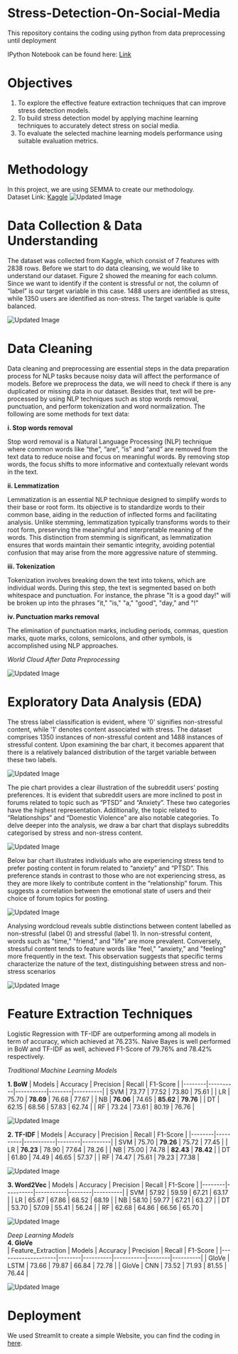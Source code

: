 # Stress-Detection-On-Social-Media
This repository contains the coding using python from data preprocessing until deployment 

 IPython Notebook can be found here: [Link](https://github.com/sokqi918/Stress-Detection-On-Social-Media/blob/main/Coding/New_P1_Stress_detection%20(2).ipynb)

# Objectives
1. To explore the effective feature extraction techniques that can improve stress detection models.
2. To build stress detection model by applying machine learning techniques to accurately detect stress on social media.
3. To evaluate the selected machine learning models performance using suitable evaluation metrics.

# Methodology
In this project, we are using SEMMA to create our methodology.  
Dataset Link: [Kaggle](https://www.kaggle.com/datasets/kreeshrajani/human-stress-prediction)
![Updated Image](https://github.com/sokqi918/Stress-Detection-On-Social-Media/blob/main/Pictures/methodology.jpg)

# Data Collection & Data Understanding
The dataset was collected from Kaggle, which consist of 7 features with 2838 rows. Before we start to do data cleansing, we would like to understand our dataset. Figure 2 showed the meaning for each column. Since we want to identify if the content is stressful or not, the column of “label” is our target variable in this case. 1488 users are identified as stress, while 1350 users are identified as non-stress. The target variable is quite balanced.

![Updated Image](https://github.com/sokqi918/Stress-Detection-On-Social-Media-Using-NLP-and-Machine-Learning/blob/main/Pictures/data%20description.jpg)

# Data Cleaning
Data cleaning and preprocessing are essential steps in the data preparation process for NLP tasks because noisy data will affect the performance of models. Before we preprocess the data, we will need to check if there is any duplicated or missing data in our dataset. Besides that, text will be pre-processed by using NLP techniques such as stop words removal, punctuation, and perform tokenization and word normalization. The following are some methods for text data:

**i.	Stop words removal**

Stop word removal is a Natural Language Processing (NLP) technique where common words like “the”, “are”, “is” and “and” are removed from the text data to reduce noise and focus on meaningful words. By removing stop words, the focus shifts to more informative and contextually relevant words in the text.

**ii.	Lemmatization**

Lemmatization is an essential NLP technique designed to simplify words to their base or root form. Its objective is to standardize words to their common base, aiding in the reduction of inflected forms and facilitating analysis. Unlike stemming, lemmatization typically transforms words to their root form, preserving the meaningful and interpretable meaning of the words. This distinction from stemming is significant, as lemmatization ensures that words maintain their semantic integrity, avoiding potential confusion that may arise from the more aggressive nature of stemming.

**iii.	Tokenization**

Tokenization involves breaking down the text into tokens, which are individual words. During this step, the text is segmented based on both whitespace and punctuation. For instance, the phrase "It is a good day!" will be broken up into the phrases "it," "is," "a," "good", "day," and "!"

**iv.	Punctuation marks removal**

The elimination of punctuation marks, including periods, commas, question marks, quote marks, colons, semicolons, and other symbols, is accomplished using NLP approaches.

*World Cloud After Data Preprocessing*

![Updated Image](https://github.com/sokqi918/Stress-Detection-On-Social-Media-Using-NLP-and-Machine-Learning/blob/main/Pictures/World%20Cloud%20After%20Data%20Preprocessing.jpg)

# Exploratory Data Analysis (EDA)

The stress label classification is evident, where '0' signifies non-stressful content, while '1' denotes content associated with stress. The dataset comprises 1350 instances of non-stressful content and 1488 instances of stressful content. Upon examining the bar chart, it becomes apparent that there is a relatively balanced distribution of the target variable between these two labels.

![Updated Image](https://github.com/sokqi918/Stress-Detection-On-Social-Media-Using-NLP-and-Machine-Learning/blob/main/Pictures/stressornot.jpg)

The pie chart provides a clear illustration of the subreddit users’ posting preferences. It is evident that subreddit users are more inclined to post in forums related to topic such as “PTSD” and “Anxiety”. These two categories have the highest representation. Additionally, the topic related to “Relationships” and “Domestic Violence” are also notable categories. To delve deeper into the analysis, we draw a bar chart that displays subreddits categorised by stress and non-stress content.

![Updated Image](https://github.com/sokqi918/Stress-Detection-On-Social-Media-Using-NLP-and-Machine-Learning/blob/main/Pictures/piechart.jpg)

Below bar chart illustrates individuals who are experiencing stress tend to prefer posting content in forum related to “anxiety” and “PTSD”. This preference stands in contrast to those who are not experiencing stress, as they are more likely to contribute content in the “relationship” forum. This suggests a correlation between the emotional state of users and their choice of forum topics for posting.

![Updated Image](https://github.com/sokqi918/Stress-Detection-On-Social-Media-Using-NLP-and-Machine-Learning/blob/main/Pictures/barchart.jpg)

Analysing wordcloud reveals subtle distinctions between content labelled as non-stressful (label 0) and stressful (label 1). In non-stressful content, words such as "time," "friend," and "life" are more prevalent. Conversely, stressful content tends to feature words like "feel," "anxiety," and "feeling" more frequently in the text. This observation suggests that specific terms characterize the nature of the text, distinguishing between stress and non-stress scenarios

![Updated Image](https://github.com/sokqi918/Stress-Detection-On-Social-Media-Using-NLP-and-Machine-Learning/blob/main/Pictures/wordcloud.jpg)


# Feature Extraction Techniques
Logistic Regression with TF-IDF are outperforming among all models in term of accuracy, which achieved at 76.23%. Naive Bayes is well performed in BoW and TF-IDF as well, achieved F1-Score of 79.76% and 78.42% respectively. 

*Traditional Machine Learning Models*  

**1. BoW** 
| Models | Accuracy | Precision | Recall | F1-Score |
|--------|----------|-----------|--------|----------|
| SVM    | 73.77    | 77.52     | 73.80  | 75.61    |
| LR     | 75.70    | **78.69**     | 76.68  | 77.67    |
| NB     | **76.06**    | 74.65     | **85.62**  | **79.76**    |
| DT     | 62.15    | 68.56     | 57.83  | 62.74    |
| RF     | 73.24    | 73.61     | 80.19  | 76.76    |

![Updated Image](https://github.com/sokqi918/Stress-Detection-On-Social-Media/blob/main/Pictures/BoW.png)

**2. TF-IDF** 
| Models | Accuracy | Precision | Recall | F1-Score |
|--------|----------|-----------|--------|----------|
| SVM    | 75.70    | **79.26**     | 75.72  | 77.45    |
| LR     | **76.23**    | 78.90     | 77.64  | 78.26    |
| NB     | 75.00    | 74.78     | **82.43**  | **78.42**    |
| DT     | 61.80    | 74.49     | 46.65  | 57.37    |
| RF     | 74.47    | 75.61     | 79.23  | 77.38    |

![Updated Image](https://github.com/sokqi918/Stress-Detection-On-Social-Media/blob/main/Pictures/TFIDF.png)

**3. Word2Vec**
| Models | Accuracy | Precision | Recall | F1-Score |
|--------|----------|-----------|--------|----------|
| SVM    | 57.92    | 59.59     | 67.21  | 63.17    |
| LR     | 65.67    | 67.86     | 68.52  | 68.19    |
| NB     | 58.10    | 59.77     | 67.21  | 63.27    |
| DT     | 53.70    | 57.09     | 55.41  | 56.24    |
| RF     | 62.68    | 64.86     | 66.56  | 65.70    |

![Updated Image](https://github.com/sokqi918/Stress-Detection-On-Social-Media/blob/main/Pictures/Word2vec.png)

*Deep Learning Models*  
**4. GloVe**  
| Feature_Extraction | Models | Accuracy | Precision | Recall | F1-Score |
|--------------------|--------|----------|-----------|--------|----------|
| GloVe              | LSTM   | 73.66    | 79.87     | 66.84  | 72.78    |
| GloVe              | CNN    | 73.52    | 71.93     | 81.55  | 76.44    |

![Updated Image](https://github.com/sokqi918/Stress-Detection-On-Social-Media/blob/main/Pictures/glove.png)

# Deployment
We used Streamlit to create a simple Website, you can find the coding in [here](https://github.com/sokqi918/Stress-Detection-On-Social-Media/tree/main/Deployment).
